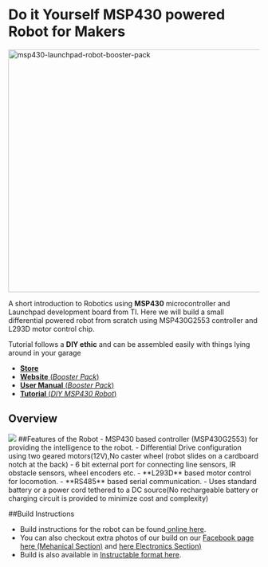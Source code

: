 
# Do it Yourself MSP430 powered Robot for Makers


<a data-flickr-embed="true"  href="https://www.flickr.com/photos/157487059@N03/36194252041/in/dateposted-public/" title="msp430-launchpad-robot-booster-pack"><img src="https://farm5.staticflickr.com/4298/36194252041_be54426817_z.jpg" width="625" height="487" alt="msp430-launchpad-robot-booster-pack"></a><script async src="//embedr.flickr.com/assets/client-code.js" charset="utf-8"></script>



A short introduction to Robotics using **MSP430** microcontroller and Launchpad development board from TI.
Here we will build a small differential powered robot from scratch using MSP430G2553 controller and L293D motor control chip.

Tutorial follows a **DIY ethic** and can be assembled easily with things lying around in your garage

 - <a href ="http://www.ebay.in/sch/xanthium.enterprises/m.html?rt=nc&_dmd=2">**Store**</a>
 - <a href ="http://xanthium.in/Robot-MotorControl-RS485-Shield-for-MSP430-Launchpad">**Website** (*Booster Pack*)</a>
 - <a href ="http://xanthium.in/usermanual-for-msp430-robot-booster-pack-v1-0">**User Manual** (*Booster Pack*)</a>
 - <a href ="http://xanthium.in/make-your-own-msp430-launchpad-robot">**Tutorial** (*DIY MSP430 Robot*)</a>
 
## Overview
<img src = "http://www.xanthium.in/sites/default/files/site-images/launchpad-robot-electronics/MSP430-launchpad-robot-block-diagram.jpg" />
##Features of the Robot
 - MSP430 based controller (MSP430G2553) for providing the intelligence to the robot.
 - Differential Drive configuration using two geared motors(12V),No caster wheel (robot slides on a cardboard notch at the back)
 - 6 bit external port for connecting line sensors, IR obstacle sensors, wheel encoders etc.
 - **L293D** based motor control for locomotion.
 - **RS485** based serial communication.
 - Uses standard battery or a power cord tethered to a DC source(No rechargeable battery or charging circuit is provided to minimize cost and complexity)

##Build Instructions
 - Build instructions for the robot can be found<a href = "http://xanthium.in/make-your-own-msp430-launchpad-robot"> online here</a>.
 - You can also checkout extra photos of our build on our <a href = "https://web.facebook.com/media/set/?set=a.998687233498271.1073741830.986869871346674&type=3&_rdr">Facebook page here (Mehanical Section)</a> and <a href = "https://web.facebook.com/media/set/?set=a.998719560161705.1073741832.986869871346674&type=3&_rdr">here Electronics Section)</a>  
 - Build is also available in <a href = "http://www.instructables.com/id/Building-a-Robot-using-MSP430-Launchpad/">Instructable format here</a>.
 

